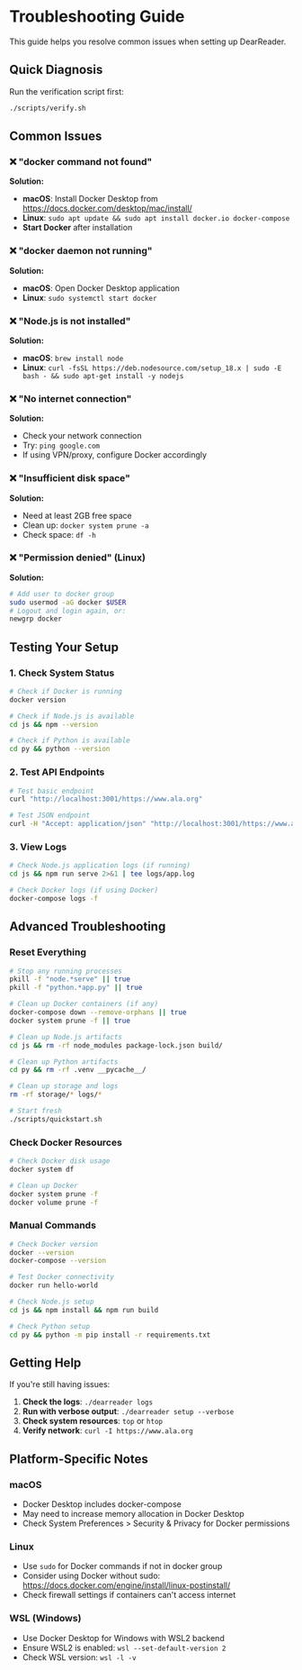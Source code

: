 # Troubleshooting Guide

This guide helps you resolve common issues when setting up DearReader.

## Quick Diagnosis

Run the verification script first:
```bash
./scripts/verify.sh
```

## Common Issues

### ❌ "docker command not found"
**Solution:**
- **macOS**: Install Docker Desktop from https://docs.docker.com/desktop/mac/install/
- **Linux**: `sudo apt update && sudo apt install docker.io docker-compose`
- **Start Docker** after installation

### ❌ "docker daemon not running"
**Solution:**
- **macOS**: Open Docker Desktop application
- **Linux**: `sudo systemctl start docker`

### ❌ "Node.js is not installed"
**Solution:**
- **macOS**: `brew install node`
- **Linux**: `curl -fsSL https://deb.nodesource.com/setup_18.x | sudo -E bash - && sudo apt-get install -y nodejs`

### ❌ "No internet connection"
**Solution:**
- Check your network connection
- Try: `ping google.com`
- If using VPN/proxy, configure Docker accordingly

### ❌ "Insufficient disk space"
**Solution:**
- Need at least 2GB free space
- Clean up: `docker system prune -a`
- Check space: `df -h`

### ❌ "Permission denied" (Linux)
**Solution:**
```bash
# Add user to docker group
sudo usermod -aG docker $USER
# Logout and login again, or:
newgrp docker
```

## Testing Your Setup

### 1. Check System Status
```bash
# Check if Docker is running
docker version

# Check if Node.js is available
cd js && npm --version

# Check if Python is available
cd py && python --version
```

### 2. Test API Endpoints
```bash
# Test basic endpoint
curl "http://localhost:3001/https://www.ala.org"

# Test JSON endpoint
curl -H "Accept: application/json" "http://localhost:3001/https://www.ala.org"
```

### 3. View Logs
```bash
# Check Node.js application logs (if running)
cd js && npm run serve 2>&1 | tee logs/app.log

# Check Docker logs (if using Docker)
docker-compose logs -f
```

## Advanced Troubleshooting

### Reset Everything
```bash
# Stop any running processes
pkill -f "node.*serve" || true
pkill -f "python.*app.py" || true

# Clean up Docker containers (if any)
docker-compose down --remove-orphans || true
docker system prune -f || true

# Clean up Node.js artifacts
cd js && rm -rf node_modules package-lock.json build/

# Clean up Python artifacts
cd py && rm -rf .venv __pycache__/

# Clean up storage and logs
rm -rf storage/* logs/*

# Start fresh
./scripts/quickstart.sh
```

### Check Docker Resources
```bash
# Check Docker disk usage
docker system df

# Clean up Docker
docker system prune -f
docker volume prune -f
```

### Manual Commands
```bash
# Check Docker version
docker --version
docker-compose --version

# Test Docker connectivity
docker run hello-world

# Check Node.js setup
cd js && npm install && npm run build

# Check Python setup
cd py && python -m pip install -r requirements.txt
```

## Getting Help

If you're still having issues:

1. **Check the logs**: `./dearreader logs`
2. **Run with verbose output**: `./dearreader setup --verbose`
3. **Check system resources**: `top` or `htop`
4. **Verify network**: `curl -I https://www.ala.org`

## Platform-Specific Notes

### macOS
- Docker Desktop includes docker-compose
- May need to increase memory allocation in Docker Desktop
- Check System Preferences > Security & Privacy for Docker permissions

### Linux
- Use `sudo` for Docker commands if not in docker group
- Consider using Docker without sudo: https://docs.docker.com/engine/install/linux-postinstall/
- Check firewall settings if containers can't access internet

### WSL (Windows)
- Use Docker Desktop for Windows with WSL2 backend
- Ensure WSL2 is enabled: `wsl --set-default-version 2`
- Check WSL version: `wsl -l -v`
